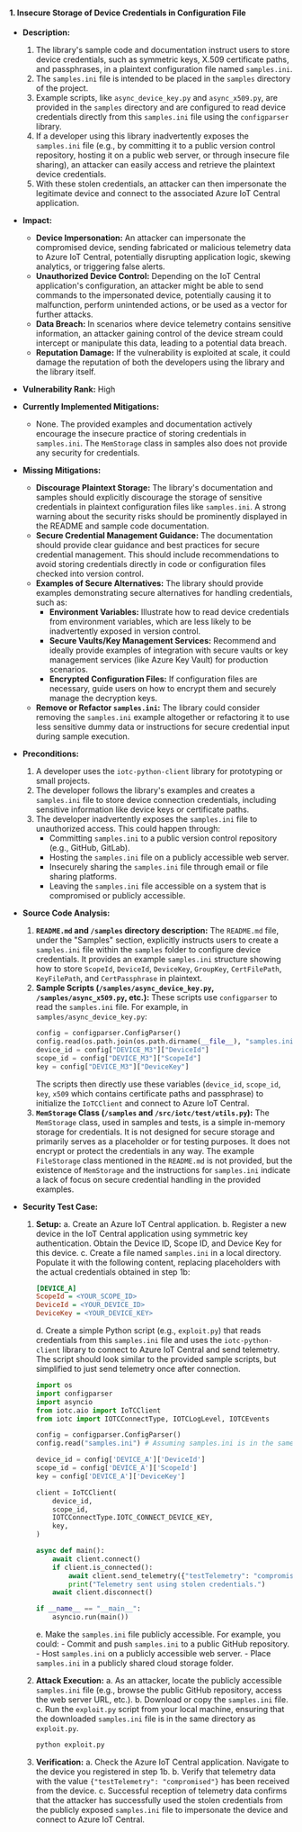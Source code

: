 #### 1. Insecure Storage of Device Credentials in Configuration File

- **Description:**
    1. The library's sample code and documentation instruct users to store device credentials, such as symmetric keys, X.509 certificate paths, and passphrases, in a plaintext configuration file named `samples.ini`.
    2. The `samples.ini` file is intended to be placed in the `samples` directory of the project.
    3. Example scripts, like `async_device_key.py` and `async_x509.py`, are provided in the `samples` directory and are configured to read device credentials directly from this `samples.ini` file using the `configparser` library.
    4. If a developer using this library inadvertently exposes the `samples.ini` file (e.g., by committing it to a public version control repository, hosting it on a public web server, or through insecure file sharing), an attacker can easily access and retrieve the plaintext device credentials.
    5. With these stolen credentials, an attacker can then impersonate the legitimate device and connect to the associated Azure IoT Central application.

- **Impact:**
    - **Device Impersonation:** An attacker can impersonate the compromised device, sending fabricated or malicious telemetry data to Azure IoT Central, potentially disrupting application logic, skewing analytics, or triggering false alerts.
    - **Unauthorized Device Control:** Depending on the IoT Central application's configuration, an attacker might be able to send commands to the impersonated device, potentially causing it to malfunction, perform unintended actions, or be used as a vector for further attacks.
    - **Data Breach:** In scenarios where device telemetry contains sensitive information, an attacker gaining control of the device stream could intercept or manipulate this data, leading to a potential data breach.
    - **Reputation Damage:** If the vulnerability is exploited at scale, it could damage the reputation of both the developers using the library and the library itself.

- **Vulnerability Rank:** High

- **Currently Implemented Mitigations:**
    - None. The provided examples and documentation actively encourage the insecure practice of storing credentials in `samples.ini`. The `MemStorage` class in samples also does not provide any security for credentials.

- **Missing Mitigations:**
    - **Discourage Plaintext Storage:** The library's documentation and samples should explicitly discourage the storage of sensitive credentials in plaintext configuration files like `samples.ini`. A strong warning about the security risks should be prominently displayed in the README and sample code documentation.
    - **Secure Credential Management Guidance:** The documentation should provide clear guidance and best practices for secure credential management. This should include recommendations to avoid storing credentials directly in code or configuration files checked into version control.
    - **Examples of Secure Alternatives:** The library should provide examples demonstrating secure alternatives for handling credentials, such as:
        - **Environment Variables:**  Illustrate how to read device credentials from environment variables, which are less likely to be inadvertently exposed in version control.
        - **Secure Vaults/Key Management Services:**  Recommend and ideally provide examples of integration with secure vaults or key management services (like Azure Key Vault) for production scenarios.
        - **Encrypted Configuration Files:** If configuration files are necessary, guide users on how to encrypt them and securely manage the decryption keys.
    - **Remove or Refactor `samples.ini`:** The library could consider removing the `samples.ini` example altogether or refactoring it to use less sensitive dummy data or instructions for secure credential input during sample execution.

- **Preconditions:**
    1. A developer uses the `iotc-python-client` library for prototyping or small projects.
    2. The developer follows the library's examples and creates a `samples.ini` file to store device connection credentials, including sensitive information like device keys or certificate paths.
    3. The developer inadvertently exposes the `samples.ini` file to unauthorized access. This could happen through:
        - Committing `samples.ini` to a public version control repository (e.g., GitHub, GitLab).
        - Hosting the `samples.ini` file on a publicly accessible web server.
        - Insecurely sharing the `samples.ini` file through email or file sharing platforms.
        - Leaving the `samples.ini` file accessible on a system that is compromised or publicly accessible.

- **Source Code Analysis:**
    1. **`README.md` and `/samples` directory description:** The `README.md` file, under the "Samples" section, explicitly instructs users to create a `samples.ini` file within the `samples` folder to configure device credentials. It provides an example `samples.ini` structure showing how to store `ScopeId`, `DeviceId`, `DeviceKey`, `GroupKey`, `CertFilePath`, `KeyFilePath`, and `CertPassphrase` in plaintext.
    2. **Sample Scripts (`/samples/async_device_key.py`, `/samples/async_x509.py`, etc.):** These scripts use `configparser` to read the `samples.ini` file. For example, in `samples/async_device_key.py`:
        ```python
        config = configparser.ConfigParser()
        config.read(os.path.join(os.path.dirname(__file__), "samples.ini"))
        device_id = config["DEVICE_M3"]["DeviceId"]
        scope_id = config["DEVICE_M3"]["ScopeId"]
        key = config["DEVICE_M3"]["DeviceKey"]
        ```
        The scripts then directly use these variables (`device_id`, `scope_id`, `key`, `x509` which contains certificate paths and passphrase) to initialize the `IoTCClient` and connect to Azure IoT Central.
    3. **`MemStorage` Class (`/samples` and `/src/iotc/test/utils.py`):** The `MemStorage` class, used in samples and tests, is a simple in-memory storage for credentials. It is not designed for secure storage and primarily serves as a placeholder or for testing purposes. It does not encrypt or protect the credentials in any way. The example `FileStorage` class mentioned in the `README.md` is not provided, but the existence of `MemStorage` and the instructions for `samples.ini` indicate a lack of focus on secure credential handling in the provided examples.

- **Security Test Case:**
    1. **Setup:**
        a. Create an Azure IoT Central application.
        b. Register a new device in the IoT Central application using symmetric key authentication. Obtain the Device ID, Scope ID, and Device Key for this device.
        c. Create a file named `samples.ini` in a local directory. Populate it with the following content, replacing placeholders with the actual credentials obtained in step 1b:
        ```ini
        [DEVICE_A]
        ScopeId = <YOUR_SCOPE_ID>
        DeviceId = <YOUR_DEVICE_ID>
        DeviceKey = <YOUR_DEVICE_KEY>
        ```
        d. Create a simple Python script (e.g., `exploit.py`) that reads credentials from this `samples.ini` file and uses the `iotc-python-client` library to connect to Azure IoT Central and send telemetry. The script should look similar to the provided sample scripts, but simplified to just send telemetry once after connection.
        ```python
        import os
        import configparser
        import asyncio
        from iotc.aio import IoTCClient
        from iotc import IOTCConnectType, IOTCLogLevel, IOTCEvents

        config = configparser.ConfigParser()
        config.read("samples.ini") # Assuming samples.ini is in the same directory

        device_id = config['DEVICE_A']['DeviceId']
        scope_id = config['DEVICE_A']['ScopeId']
        key = config['DEVICE_A']['DeviceKey']

        client = IoTCClient(
            device_id,
            scope_id,
            IOTCConnectType.IOTC_CONNECT_DEVICE_KEY,
            key,
        )

        async def main():
            await client.connect()
            if client.is_connected():
                await client.send_telemetry({"testTelemetry": "compromised"})
                print("Telemetry sent using stolen credentials.")
            await client.disconnect()

        if __name__ == "__main__":
            asyncio.run(main())
        ```
        e.  Make the `samples.ini` file publicly accessible. For example, you could:
            - Commit and push `samples.ini` to a public GitHub repository.
            - Host `samples.ini` on a publicly accessible web server.
            - Place `samples.ini` in a publicly shared cloud storage folder.

    2. **Attack Execution:**
        a. As an attacker, locate the publicly accessible `samples.ini` file (e.g., browse the public GitHub repository, access the web server URL, etc.).
        b. Download or copy the `samples.ini` file.
        c. Run the `exploit.py` script from your local machine, ensuring that the downloaded `samples.ini` file is in the same directory as `exploit.py`.
        ```bash
        python exploit.py
        ```

    3. **Verification:**
        a. Check the Azure IoT Central application. Navigate to the device you registered in step 1b.
        b. Verify that telemetry data with the value `{"testTelemetry": "compromised"}` has been received from the device.
        c. Successful reception of telemetry data confirms that the attacker has successfully used the stolen credentials from the publicly exposed `samples.ini` file to impersonate the device and connect to Azure IoT Central.